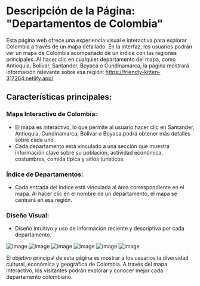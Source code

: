 # Descripción de la Página: "Departamentos de Colombia"

Esta página web ofrece una experiencia visual e interactiva para explorar Colombia a través de un mapa detallado. En la interfaz, los usuarios podrán ver un mapa de Colombia acompañado de un índice con las regiones principales. Al hacer clic en cualquier departamento del mapa, como Antioquia, Bolívar, Santander, Boyacá o Cundinamarca, la página mostrará información relevante sobre esa región:
https://friendly-kitten-317264.netlify.app/

## Características principales:

### **Mapa Interactivo de Colombia:**
   - El mapa es interactivo, lo que permite al usuario hacer clic en Santander, Antioquia, Cundinamarca, Bolivar o Boyaca podrá obtener más detalles sobre cada uno.
   - Cada departamento está vinculado a una sección que muestra información clave sobre su población, actividad económica, costumbres, comida típica y sitios turísticos.

### **Índice de Departamentos:**
   - Cada entrada del índice está vinculada al área correspondiente en el mapa. Al hacer clic en el nombre de un departamento, el mapa se centrará en esa región.

### **Diseño Visual:**
   - Diseño intuitivo y uso de información reciente y descriptiva por cada departamento.
     
![image](https://github.com/user-attachments/assets/6d4f43bf-70fa-4430-a98d-41ca9212383c)
![image](https://github.com/user-attachments/assets/1900c2a8-a932-426f-9df0-126673ae06df)
![image](https://github.com/user-attachments/assets/f0812d5e-ee23-4b28-a4ba-20ddcab35cef)
![image](https://github.com/user-attachments/assets/177394f7-2526-42d7-9776-16bffdb36f30)
![image](https://github.com/user-attachments/assets/5322a2b7-c243-4fe3-8138-9651725a9b19)
![image](https://github.com/user-attachments/assets/d03b7efc-0274-4cae-8eed-2f7abaa00419)

El objetivo principal de esta página es mostrar a los usuarios la diversidad cultural, económica y geográfica de Colombia. A través del mapa interactivo, los visitantes podrán explorar y conocer mejor cada departamento colombiano.
